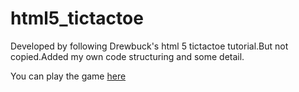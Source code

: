 html5_tictactoe
===============

Developed by following Drewbuck's html 5 tictactoe tutorial.But not copied.Added my own code structuring and some detail.

You can play the game [here](http://dbctetris.herokuapp.com/)
